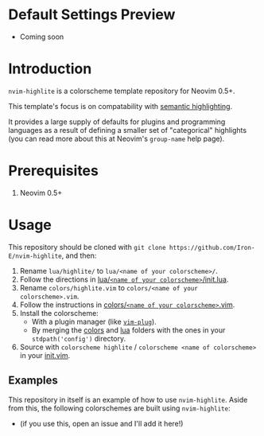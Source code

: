 # Default Settings Preview

* Coming soon

# Introduction

`nvim-highlite` is a colorscheme template repository for Neovim 0.5+.

This template's focus is on compatability with [semantic highlighting](https://medium.com/@evnbr/coding-in-color-3a6db2743a1e).

It provides a large supply of defaults for plugins and programming languages as a result of defining a smaller set of "categorical" highlights (you can read more about this at Neovim's `group-name` help page).

# Prerequisites

1. Neovim 0.5+

# Usage

This repository should be cloned with `git clone https://github.com/Iron-E/nvim-highlite`, and then:

1. Rename `lua/highlite/` to `lua/<name of your colorscheme>/`.
2. Follow the directions in [lua/`<name of your colorscheme>`/init.lua](lua/highlite/init.lua).
3. Rename `colors/highlite.vim` to `colors/<name of your colorscheme>.vim`.
4. Follow the instructions in [colors/`<name of your colorscheme>`.vim](colors/highlite.vim).
5. Install the colorscheme:
	* With a plugin manager (like [`vim-plug`](https://github.com/junegunn/vim-plug)).
	* By merging the [colors](colors) and [lua](lua) folders with the ones in your `stdpath('config')` directory.
6. Source with `colorscheme highlite` / `colorscheme <name of colorscheme>` in your [init.vim]($HOME/.config/init.vim).

## Examples

This repository in itself is an example of how to use `nvim-highlite`. Aside from this, the following colorschemes are built using `nvim-highlite`:

* (if you use this, open an issue and I'll add it here!)
